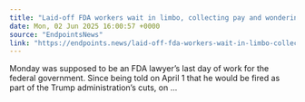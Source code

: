 ```yaml
---
title: "Laid-off FDA workers wait in limbo, collecting pay and wondering what's next"
date: Mon, 02 Jun 2025 16:00:57 +0000
source: "EndpointsNews"
link: "https://endpoints.news/laid-off-fda-workers-wait-in-limbo-collecting-pay-and-wondering-whats-next/"
---
```


Monday was supposed to be an FDA lawyer’s last day of work for the federal government. Since being told on April 1 that he would be fired as part of the Trump administration’s cuts, on ...